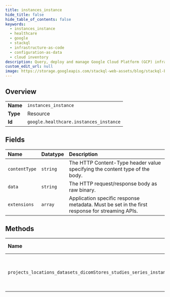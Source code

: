```yaml
---
title: instances_instance
hide_title: false
hide_table_of_contents: false
keywords:
  - instances_instance
  - healthcare
  - google    
  - stackql
  - infrastructure-as-code
  - configuration-as-data
  - cloud inventory
description: Query, deploy and manage Google Cloud Platform (GCP) infrastructure and resources using SQL
custom_edit_url: null
image: https://storage.googleapis.com/stackql-web-assets/blog/stackql-blog-post-featured-image.png
---
```

  
    

## Overview
<table><tbody>
<tr><td><b>Name</b></td><td><code>instances_instance</code></td></tr>
<tr><td><b>Type</b></td><td>Resource</td></tr>
<tr><td><b>Id</b></td><td><code>google.healthcare.instances_instance</code></td></tr>
</tbody></table>

## Fields
| Name | Datatype | Description |
|:-----|:---------|:------------|
| `contentType` | `string` | The HTTP Content-Type header value specifying the content type of the body. |
| `data` | `string` | The HTTP request/response body as raw binary. |
| `extensions` | `array` | Application specific response metadata. Must be set in the first response for streaming APIs. |
## Methods
| Name | Accessible by | Required Params |
|:-----|:--------------|:----------------|
| `projects_locations_datasets_dicomStores_studies_series_instances_retrieveInstance` | `SELECT` | `datasetsId, dicomStoresId, instancesId, locationsId, projectsId, seriesId, studiesId` |
